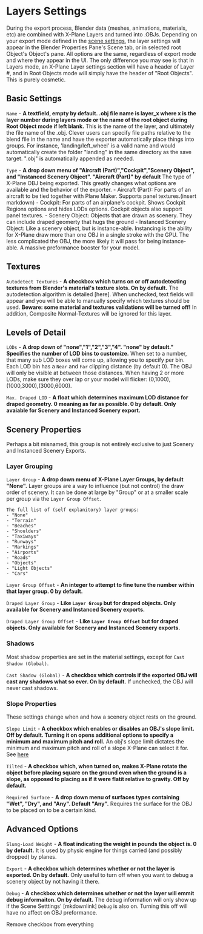 # Layers Settings
During the export process, Blender data (meshes, animations, materials, etc) are combined with X-Plane Layers and turned into .OBJs. Depending on your export mode defined in the [scene settings](mkdownhere), the layer settings will appear in the Blender Properties Pane's Scene tab, or in selected root Object's Object's pane. All options are the same, regardless of export mode and where they appear in the UI. The only difference you may see is that in Layers mode, an X-Plane Layer settings section will have a header of Layer #, and in Root Objects mode will simply have the header of "Root Objects". This is purely cosmetic.

## Basic Settings

``Name`` - **A textfield, empty by default. .obj file name is layer_x where x is the layer number during layers mode or the name of the root object during Root Object mode if left blank.** This is the name of the layer, and ultimately the file name of the .obj. Clever users can specify file paths relative to the blend file in the name and have the exporter automatically place things into groups. For instance, 'landing/left_wheel' is a valid name and would automatically create the folder "landing" in the same directory as the save target. ".obj" is automatically appended as needed. 

``Type`` - **A drop down menu of "Aircraft (Part)","Cockpit","Scenery Object", and "Instanced Scenery Object". "Aircraft (Part)" by default** The type of X-Plane OBJ being exported. This greatly changes what options are available and the behavior of the exporter.
	- Aircraft (Part): For parts of an aircraft to be tied together with Plane Maker. Supports panel textures.(insert markdown)
	- Cockpit: For parts of an airplane's cockpit. Shows Cockpit Regions options and hides LODs options. Cockpit objects also support panel textures.
	- Scenery Object: Objects that are drawn as scenery. They can include draped geomerty that hugs the ground
	- Instanced Scenery Object: Like a scenery object, but is instance-able. Instancing is the ability for X-Plane draw more than one OBJ in a single stroke with the GPU. The less complicated the OBJ, the more likely it will pass for being instance-able. A massive preformance booster for your model.

## Textures

``Autodetect Textures`` - **A checkbox which turns on or off autodetecting textures from Blender's material's texture slots. On by default.** The autodetection algorithm is detailed [here]. When unchecked, text fields will appear and you will be able to manually specify which textures should be used. **Beware: some material and textures validations will be turned off!** In addition, Composite Normal-Textures will be ignored for this layer.

## Levels of Detail
``LODs`` - **A drop down of "none","1","2","3","4". "none" by default." Specifies the number of LOD bins to customize.** When set to a number, that many sub LOD boxes will come up, allowing you to specify per bin. Each LOD bin has a ``Near`` and ``Far`` clipping distance (by default 0). The OBJ will only be visible at between those distances. When having 2 or more LODs, make sure they over lap or your model will flicker: (0,1000),(1000,3000),(3000,6000).

``Max. Draped LOD`` - **A float which determines maximum LOD distance for draped geometry. 0 meaning as far as possible. 0 by default. Only avaiable for Scenery and Instanced Scenery export.**

## Scenery Properties

Perhaps a bit misnamed, this group is not entirely exclusive to just Scenery and Instanced Scenery Exports.

### Layer Grouping
``Layer Group`` - **A drop down menu of X-Plane Layer Groups, by default "None".** Layer groups are a way to influence (but not control) the draw order of scenery. It can be done at large by "Group" or at a smaller scale per group via the ``Layer Group Offset``.

	The full list of (self explanitory) layer groups:
	- "None"
	- "Terrain"
	- "Beaches"
	- "Shoulders"
	- "Taxiways"
	- "Runways"
	- "Markings"
	- "Airports"
	- "Roads"
	- "Objects"
	- "Light Objects"
	- "Cars"

``Layer Group Offset`` - **An integer to attempt to fine tune the number within that layer group. 0 by default.**

``Draped Layer Group`` - **Like ``Layer Group`` but for draped objects. Only available for Scenery and Instanced Scenery exports.**

``Draped Layer Group Offset`` - **Like ``Layer Group Offset`` but for draped objects. Only available for Scenery and Instanced Scenery exports.**

### Shadows
Most shadow properties are set in the material settings, except for ``Cast Shadow (Global)``.

``Cast Shadow (Global)`` - **A checkbox which controls if the exported OBJ will cast any shadows what so ever. On by default.** If unchecked, the OBJ will never cast shadows.

### Slope Properties
These settings change when and how a scenery object rests on the ground.

``Slope Limit`` - **A checkbox which enables or disables an OBJ's slope limit. Off by default. Turning it on opens additional options to specify a minimum and maximum pitch and roll.** An obj's slope limit dictates the minimum and maximum pitch and roll of a slope X-Plane can select it for. See [here](http://developer.x-plane.com/?article=obj8-file-format-specification#SLOPE_LIMIT_ltmin_pitchgt_ltmax_pitchgt_ltmin_rollgt_ltmax_rollgt)

``Tilted`` - **A checkbox which, when turned on, makes X-Plane rotate the object before placing square on the  ground even when the ground is a slope, as opposed to placing as if it were flatit relative to gravity. Off by default.**

``Required Surface`` - **A drop down menu of surfaces types containing "Wet", "Dry", and "Any". Default "Any".** Requires the surface for the OBJ to be placed on to be a certain kind.

## Advanced Options

``Slung-Load Weight`` - **A float indicating the weight in pounds the object is. 0 by default.** It is used by physic engine for things carried (and possibly dropped) by planes. 

``Export`` - **A checkbox which determines whether or not the layer is exported. On by default.** Only useful to turn off when you want to debug a scenery object by not having it there.

``Debug`` - **A checkbox which determines whether or not the layer will emmit debug informaiton. On by default.** The debug information will only show up if the Scene Setttings' [mkdownlink] ``Debug`` is also on. Turning this off will have no affect on OBJ preformance.

Remove checkbox from everything

